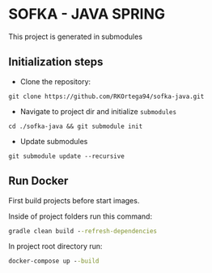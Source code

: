 # SOFKA - JAVA SPRING

This project is generated in submodules

## Initialization steps

- Clone the repository:

```git
git clone https://github.com/RKOrtega94/sofka-java.git
```

- Navigate to project dir and initialize `submodules`

```git
cd ./sofka-java && git submodule init
```

- Update submodules

```git
git submodule update --recursive
```

## Run Docker

First build projects before start images.

Inside of project folders run this command:
```cmd
gradle clean build --refresh-dependencies
```

In project root directory run:
```cmd
docker-compose up --build
```